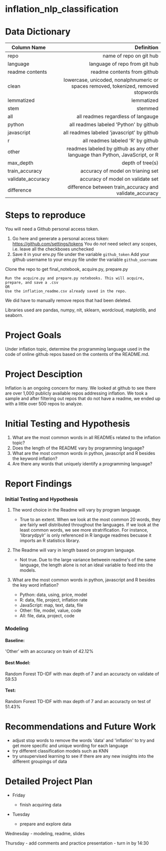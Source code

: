 # inflation_nlp_classification

# Data Dictionary

                  
| Column Name      | Definition                                                                           |
| -------------    |------------------------------------------------------------------------------------: |
| repo             | name of repo on git hub                                                              |
| language         | language of repo from git hub                                                        |
| readme contents  | readme contents from github                                                          |
| clean            | lowercase, unicoded, nonalphnumeric or spaces removed, tokenized, removed stopwords  |
| lemmatized       | lemmatized                                                                           |
| stem             | stemmed                                                                              |
| all              | all readmes regardless of langauge                                                   |
| python           | all readmes labeled 'Python' by github                                               |
| javascript       | all readmes labeled 'javascript' by github                                           |    
| r                | all readmes labeled 'R' by github                                                    |
| other            | readmes labeled by github as any other language than Python, JavaScript, or R        |
| max_depth        | depth of tree(s)                                                                     |
| train_accuracy   | accuracy of model on trianing set                                                    |
| validate_accuracy| accuracy of model on validate set                                                    |
| difference       | difference between train_accuracy and validate_accuracy                              |  



# Steps to reproduce

You will need a Github personal access token.

1. Go here and generate a personal access token: https://github.com/settings/tokens
   You do _not_ need select any scopes, i.e. leave all the checkboxes unchecked
2. Save it in your env.py file under the variable `github_token`
   Add your github username to your env.py file under the variable `github_username`

Clone the repo to get final_notebook, acquire.py, prepare.py

    Run the acquire.py and prepare.py notebooks. This will acquire, prepare, and save a .csv
    OR
    Use the inflation_readme.csv already saved in the repo.
    
We did have to manually remove repos that had been deleted.


Libraries used are pandas, numpy, nlt, sklearn, wordcloud, matplotlib, and seaborn.


# Project Goals

Under inflation topic, determine the programming language used in the code of online github repos based on the contents of the README.md.

# Project Desciption

Inflation is an ongoing concern for many. We looked at github to see there are over 1,000 publicly available repos addressing inflation. We took a sample and after filtering out repos that do not have a readme, we ended up with a little over 500 repos to analyze. 


# Initial Testing and Hypothesis
1. What are the most common words in all READMEs related to the inflation topic?
2. Does the length of the README vary by programming language?
3. What are the most common words in python, javascript and R besides the keyword inflation?
4. Are there any words that uniquely identify a programming language?

# Report Findings 

### Initial Testing and Hypothesis
1. The word choice in the Readme will vary by program language.
    - True to an extent. When we look at the most common 20 words, they are fairly well distributed throughout the languages. If we look at the least common words, we see more stratrification. For instance, 'librarydpylr' is only referenced in R languge readmes becuase it imports an R statistics library. 

2. The Readme will vary in length based on program language.
    - Not true. Due to the large variance betweein readme's of the same language, the length alone is not an ideal variable to feed into the models.  
    
3. What are the most common words in python, javascript and R besides the key word inflation?
   - Python: data, using, price, model
    - R: data, file, project, inflation rate
    - JavaScript: map, text, data, file
    - Other: file, model, value, code
    - All: file, data, project, code

### Modeling
#### Baseline: 
'Other' with an accuracy on train of 42.12%

#### Best Model: 
Random Forest TD-IDF with max depth of 7 and an accuracty on validate of 59.53 

#### Test:
Random Forest TD-IDF with max depth of 7 and an accuracty on test of 51.43%



#  Recommendations and Future Work

- adjust stop words to remove the words 'data' and 'inflation' to try and get more specific and unique wording for each language
- try different classification models such as KNN
- try unsupervised learning to see if there are any new insights into the different groupings of data



# Detailed Project Plan

- Friday
    - finish acquiring data
    
- Tuesday
    - prepare and explore data
    
Wednesday
    - modeling, readme, slides

Thursday
    - add comments and practice presentation
    - turn in by 14:30


